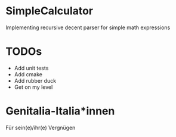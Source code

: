 # SimpleCalculator
Implementing recursive decent parser for simple math expressions

# TODOs
- Add unit tests
- Add cmake
- Add rubber duck
- Get on my level

# Genitalia-Italia*innen
Für sein(e)/ihr(e) Vergnügen
